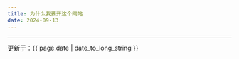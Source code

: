 ```yaml
---
title: 为什么我要开这个网站
date: 2024-09-13
---
```


<!-- {% include_relative _posts/2024-09-13-为什么我要开这个网站.md %} -->

---
更新于：{{ page.date | date_to_long_string }}